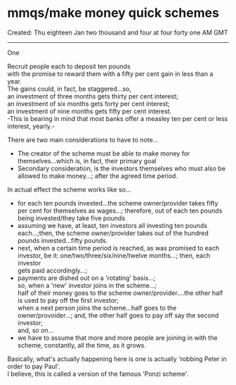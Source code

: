 # mmqs/make money quick schemes

Created: Thu eighteen Jan two thousand and four at four forty one AM GMT

-----

One

Recruit people each to deposit ten pounds  
with the promise to reward them with a fifty per cent gain in less than a year.  
The gains could, in fact, be staggered...so,   
an investment of three months gets thirty per cent interest;    
an investment of six months gets forty per cent interest;   
an investment of nine months gets fifty per cent interest.  
-This is bearing in mind that most banks offer a measley ten per cent or less interest, yearly.-

There are two main considerations to have to note...  
- The creator of the scheme must be able to make money for themselves...which is, in fact, their primary goal    
- Secondary consideration, is the investors themselves who must also be allowed to make money...; after the agreed time period.    

In actual effect the scheme works like so...  
- for each ten pounds invested...the scheme owner/provider takes fifty per cent for themselves as wages...; therefore, out of each ten pounds being invested/they take five pounds  
- assuming we have, at least, ten investors all investing ten pounds each...;then, the scheme owner/provider takes out of the hundred pounds invested...fifty pounds.  
- next, when a certain time period is reached, as was promised to each investor, be it: one/two/three/six/nine/twelve months...; then, each investor  
gets paid accordingly...;  
- payments are dished out on a 'rotating' basis...;  
  so, when a 'new' investor joins in the scheme...;  
  half of their money goes to the scheme owner/provider....the other half is used to pay off the first investor;    
  when a next person joins the scheme...half goes to the owner/provoider...; and, the other half goes to pay off say the second investor;    
  and, so on...   
- we have to assume that more and more people are joining in with the scheme, constantly, all the time, as it grows.  

Basically, what's actually happening here is one is actually 'robbing Peter in order to pay Paul'.  
I believe, this is called a version of the famous 'Ponzi scheme'.  

